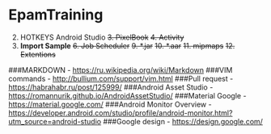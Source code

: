 # EpamTraining

2. HOTKEYS Android Studio
~~3. PixelBook~~
~~4. Activity~~
5. **Import Sample**
~~6. Job Scheduler~~
~~9. *.jar~~
~~10. *.aar~~
~~11. mipmaps~~
~~12. Extentions~~

###MARKDOWN      - https://ru.wikipedia.org/wiki/Markdown
###VIM commands  - http://bullium.com/support/vim.html
###Pull request  - https://habrahabr.ru/post/125999/
###Android Asset Studio - https://romannurik.github.io/AndroidAssetStudio/
###Material Google      - https://material.google.com/
###Android Monitor Overview - https://developer.android.com/studio/profile/android-monitor.html?utm_source=android-studio
###Google design            - https://design.google.com/
